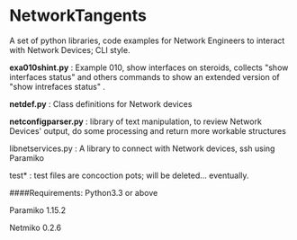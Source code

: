 # NetworkTangents

A set of python libraries, code examples for Network Engineers to interact with Network Devices; CLI style.

**exa010shint.py** : Example 010, show interfaces on steroids, collects "show interfaces status" and others commands to show an extended version of "show intrefaces status" .

**netdef.py** : Class definitions for Network devices

**netconfigparser.py** : library of text manipulation, to review Network Devices' output, do some processing and return more workable structures

libnetservices.py : A library to connect with Network devices, ssh using Paramiko

test* : test files are concoction pots; will be deleted... eventually.

####Requirements:
Python3.3 or above

Paramiko 1.15.2 

Netmiko 0.2.6 
